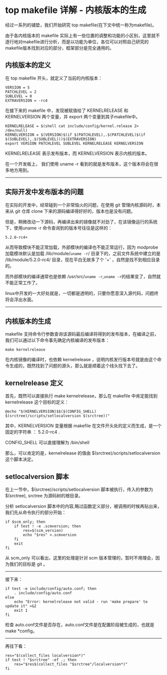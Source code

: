 # top makefile 详解 - 内核版本的生成
经过一系列的铺垫，我们开始研究 top makefile(在下文中统一称为makefile)。   

由于各内核版本的 makefile 实际上有一些位置的调整和功能的小区别，这里就不逐行地对makefile进行分析，而是以功能为单位，各位可以对照自己研究的makefile版本找到对应的部分，框架部分是完全通用的。  


## 内核版本的定义

在 top makefile 开头，就定义了当前的内核版本：
```
VERSION = 5
PATCHLEVEL = 2
SUBLEVEL = 0
EXTRAVERSION = -rc4
```

在接下来的 makefile 中，发现被赋值给了 KERNELRELEASE 和 KERNELVERSION 两个变量，并 export 两个变量到其子makefile中。  

```
KERNELRELEASE = $(shell cat include/config/kernel.release 2> /dev/null)
KERNELVERSION = $(VERSION)$(if $(PATCHLEVEL),.$(PATCHLEVEL)$(if $(SUBLEVEL),.$(SUBLEVEL)))$(EXTRAVERSION)
export VERSION PATCHLEVEL SUBLEVEL KERNELRELEASE KERNELVERSION
```

KERNELRELEASE 表示发布版本，而 KERNELVERSION 表示内核的版本。  

在一个开发板上， 我们使用 uname -r 看到的就是发布版本，这个版本将会在很多地方用到。  

****  

## 实际开发中发布版本的问题
在实际的开发中，经常碰到一个非常恼火的问题，在使用 git 管理内核源码时，本来从 git 仓库 clone 下来的源码编译得好好的，版本也是没有问题。   

但是，稍微改动一下源码，再编译出来的镜像就不对劲了，在该镜像运行的系统下，使用uname -r 命令查询到的版本号往往是这样的：  
```
5.2.0-rc4+
```
从而导致模块不能正常加载，外部模块的编译也不能正常运行，因为 modprobe 加载模块默认是加载 /lib/module/`uname -r`/ 目录下的，之前文件系统中建立的是 /lib/module/5.2.0-rc4/ 目录，现在平白无故多了个 '+' ，自然是找不到相应目录的。  

而外部模块的编译通常也是依赖 /usr/src/`uname -r`,`uname -r`的结果变了，自然就不能正常工作了。  

linux中开发的一大好处就是，一切都是透明的，只要你愿意深入源代码，问题终将会浮出水面。  

****  

## 内核版本的生成
makefile 支持命令行参数查询该源码最后编译将得到的发布版本，在编译之前，我们可以通过以下命令事先确定内核编译的发布版本：  
```
make kernelrelease
```
在内核镜像的编译时，也依赖 kernelrelease ，说明内核发行版本号就是由这个命令生成的，既然找到了问题的源头，那么就是顺着这个线头找下去了。  


## kernelrelease 定义
首先，既然可以直接执行 make kernelrelease，那么在 makefile 中肯定能找到 kernelrelease 这个目标的定义：

```
@echo "$(KERNELVERSION)$$($(CONFIG_SHELL) $(srctree)/scripts/setlocalversion $(srctree))"
```

其中，KERNELVERSION 变量根据 makefile 在文件开头处的定义而生成，是一个固定的字符串 ：  5.2.0-rc4 .

CONFIG_SHELL 可以直接理解为 /bin/shell

那么，可以肯定的是，kernelrelease 的值由 $(srctree)/scripts/setlocalversion 这个脚本决定。  


## setlocalversion 脚本
在上一节中，\$(srctree)/scripts/setlocalversion 脚本被执行，传入的参数为 \$(srctree), srctree 为源码树的根目录。  

分析 setlocalversion 脚本中的内容,略过函数定义部分，被调用的时候再贴出来，我们先从命令执行的部分开始：
```
if $scm_only; then
	if test ! -e .scmversion; then
		res=$(scm_version)
		echo "$res" >.scmversion
	fi
	exit
fi
```
从 scm_only 可以看出，这里的处理是针对 scm 版本管理的，暂时不用理会，因为我们的目标是 git 。  

****  

接下来：
```
if test -e include/config/auto.conf; then
	. include/config/auto.conf
else
	echo "Error: kernelrelease not valid - run 'make prepare' to update it" >&2
	exit 1
fi
```
检查 auto.conf文件是否存在，auto.conf文件是在配置阶段被生成的，也就是 make *config。  

****  

再往下看：
```
res="$(collect_files localversion*)"
if test ! "$srctree" -ef .; then
	res="$res$(collect_files "$srctree"/localversion*)"
fi
```

